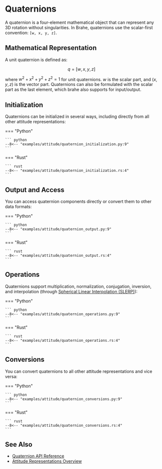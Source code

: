 # Quaternions

A quaternion is a four-element mathematical object that can represent any 3D rotation without singularities. In Brahe, quaternions use the scalar-first convention: `[w, x, y, z]`.

## Mathematical Representation

A unit quaternion is defined as:

$$q = [w, x, y, z]$$

where $w^2 + x^2 + y^2 + z^2 = 1$ for unit quaternions. $w$ is the scalar part, and $(x, y, z)$ is the vector part. Quaternions can also be formulated with the scalar part as the last element, which brahe also supports for input/output.

## Initialization

Quaternions can be initialized in several ways, including directly from all other attitude representations:

=== "Python"

    ``` python
    --8<-- "examples/attitude/quaternion_initialization.py:9"
    ```

=== "Rust"

    ``` rust
    --8<-- "examples/attitude/quaternion_initialization.rs:4"
    ```

## Output and Access

You can access quaternion components directly or convert them to other data formats:


=== "Python"

    ``` python
    --8<-- "examples/attitude/quaternion_output.py:9"
    ```

=== "Rust"

    ``` rust
    --8<-- "examples/attitude/quaternion_output.rs:4"
    ```

## Operations

Quaternions support multiplication, normalization, conjugation, inversion, and interpolation (through [Spherical Linear Interpolation (SLERP)](https://en.wikipedia.org/wiki/Slerp)):

=== "Python"

    ``` python
    --8<-- "examples/attitude/quaternion_operations.py:9"
    ```

=== "Rust"

    ``` rust
    --8<-- "examples/attitude/quaternion_operations.rs:4"
    ```

## Conversions

You can convert quaternions to all other attitude representations and vice versa:

=== "Python"

    ``` python
    --8<-- "examples/attitude/quaternion_conversions.py:9"
    ```

=== "Rust"

    ``` rust
    --8<-- "examples/attitude/quaternion_conversions.rs:4"
    ```

## See Also

- [Quaternion API Reference](../../library_api/attitude/quaternion.md)
- [Attitude Representations Overview](index.md)
